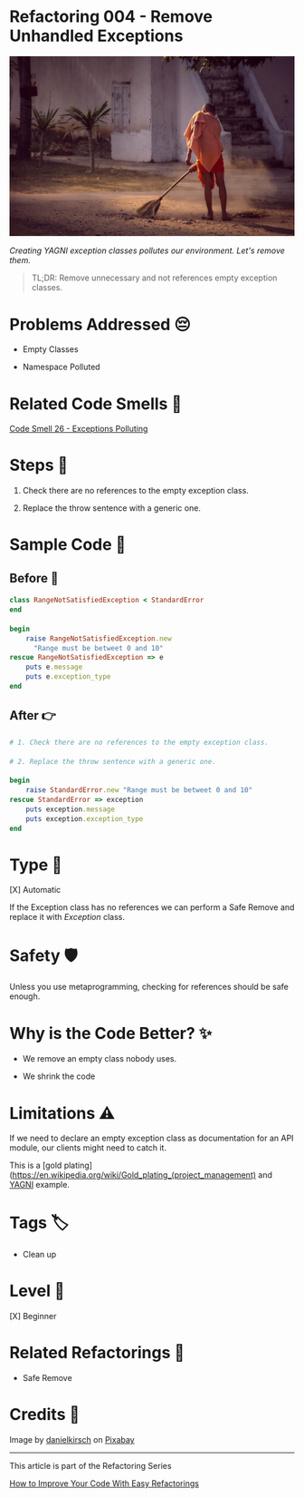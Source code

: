 # Refactoring 004 - Remove Unhandled Exceptions

![Refactoring 004 - Remove Unhandled Exceptions](Refactoring%20004%20-%20Remove%20Unhandled%20Exceptions.jpg)

*Creating YAGNI exception classes pollutes our environment. Let's remove them.*

> TL;DR: Remove unnecessary and not references empty exception classes.

# Problems Addressed 😔

- Empty Classes

- Namespace Polluted

# Related Code Smells 💨

[Code Smell 26 - Exceptions Polluting](https://github.com/mcsee/Software-Design-Articles/tree/main/Articles/Code%20Smells/Code%20Smell%2026%20-%20Exceptions%20Polluting/readme.md)

# Steps 👣 

1. Check there are no references to the empty exception class.

2. Replace the throw sentence with a generic one.

# Sample Code 📖

## Before 🚨 

<!-- [Gist Url](https://gist.github.com/mcsee/c95a843d906b0e339ec617779f79f538) -->

```ruby
class RangeNotSatisfiedException < StandardError
end

begin
    raise RangeNotSatisfiedException.new
      "Range must be betweet 0 and 10"
rescue RangeNotSatisfiedException => e
    puts e.message 
    puts e.exception_type 
end
```

## After 👉

<!-- [Gist Url](https://gist.github.com/mcsee/63915cf29a543ce091267619bb21917b) -->

```ruby
# 1. Check there are no references to the empty exception class.

# 2. Replace the throw sentence with a generic one.

begin
    raise StandardError.new "Range must be betweet 0 and 10"
rescue StandardError => exception
    puts exception.message 
    puts exception.exception_type 
end
```

# Type 📝

[X] Automatic

If the Exception class has no references we can perform a Safe Remove and replace it with *Exception* class.

# Safety 🛡️

Unless you use metaprogramming, checking for references should be safe enough.

# Why is the Code Better? ✨

- We remove an empty class nobody uses. 

- We shrink the code

# Limitations ⚠️

If we need to declare an empty exception class as documentation for an API module, our clients might need to catch it.

This is a [gold plating](https://en.wikipedia.org/wiki/Gold_plating_(project_management) and [YAGNI](https://en.wikipedia.org/wiki/You_aren%27t_gonna_need_it) example.

# Tags 🏷️

- Clean up

# Level 🔋

[X] Beginner

# Related Refactorings 🔄

- Safe Remove

# Credits 🙏

Image by [danielkirsch](https://pixabay.com/users/danielkirsch-4218687/) on [Pixabay](https://pixabay.com/)

* * * 

This article is part of the Refactoring Series

[How to Improve Your Code With Easy Refactorings](https://github.com/mcsee/Software-Design-Articles/tree/main/Articles/Refactorings/How%20to%20Improve%20your%20Code%20With%20Easy%20Refactorings/readme.md)